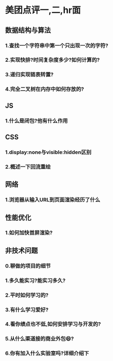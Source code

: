 # 美团点评一,二,hr面
## 数据结构与算法
### 1.查找一个字符串中第一个只出现一次的字符?
### 2.实现快排?时间复杂度多少?如何计算的?
### 3.递归实现链表转置?
### 4.完全二叉树在内存中如何存放的?

## JS
### 1.什么是闭包?他有什么作用

## CSS
### 1.display:none与visible:hidden区别
### 2.概述一下回流重绘

## 网络
### 1.浏览器从输入URL到页面渲染经历了什么

## 性能优化
### 1.如何加快首屏渲染?

## 非技术问题
### 0.聊做的项目的细节
### 1.多久能实习?能实习多久?
### 2.平时如何学习的?
### 3.有什么学习爱好?
### 4.看你绩点也不低,如何安排学习与开发的?
### 5.从什么渠道接的商业外包:smile:?
### 6.你有加入什么实验室吗?详细介绍下